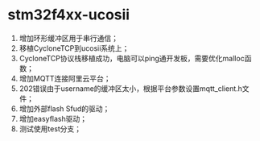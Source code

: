 <!--
 * @Author: your name
 * @Date: 2020-06-12 14:06:13
 * @LastEditTime: 2020-06-15 18:39:03
 * @LastEditors: Please set LastEditors
 * @Description: In User Settings Edit
 * @FilePath: \stm32f4xx-ucosii\README.md
--> 
# stm32f4xx-ucosii
1. 增加环形缓冲区用于串行通信；
2. 移植CycloneTCP到ucosii系统上；
3. CycloneTCP协议栈移植成功，电脑可以ping通开发板，需要优化malloc函数；
4. 增加MQTT连接阿里云平台；
5. 202错误由于username的缓冲区太小，根据平台参数设置mqtt_client.h文件；
6. 增加外部flash Sfud的驱动；
7. 增加easyflash驱动；
8. 测试使用test分支；
